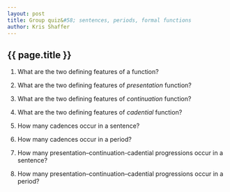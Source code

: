 ```yaml
---
layout: post
title: Group quiz&#58; sentences, periods, formal functions 
author: Kris Shaffer
---
```


## {{ page.title }} ##

1. What are the two defining features of a function?

2. What are the two defining features of *presentation* function?

3. What are the two defining features of *continuation* function?

4. What are the two defining features of *cadential* function?

5. How many cadences occur in a sentence?

6. How many cadences occur in a period?

7. How many presentation–continuation-cadential progressions occur in a sentence?

8. How many presentation–continuation–cadential progressions occur in a period?
